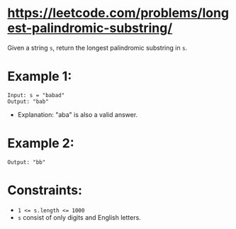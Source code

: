 # https://leetcode.com/problems/longest-palindromic-substring/

Given a string `s`, return the longest palindromic substring in `s`.



# Example 1:

```
Input: s = "babad"
Output: "bab"
```
- Explanation: "aba" is also a valid answer.

# Example 2:

```Input: s = "cbbd"
Output: "bb"
```

# Constraints:

- `1 <= s.length <= 1000`
- `s` consist of only digits and English letters.
